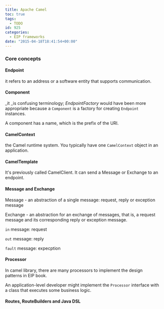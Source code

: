 ```yaml
---
title: Apache Camel
toc: true
tags:
  - TODO
id: 925
categories:
  - EIP frameworks
date: "2015-04-18T18:41:54+00:00"
---
```


### Core concepts

#### Endpoint

it refers to an address or a software entity that supports communication.

#### Component

_it _is confusing terminology; _EndpointFactory_ would have been more appropriate because a `Component` is a factory for creating `Endpoint` instances.

A component has a name, which is the prefix of the URI.

#### CamelContext

the Camel runtime system. You typically have one `CamelContext` object in an application.

#### CamelTemplate

It's previously called CamelClient. It can send a Message or Exchange to an endpoint.

#### Message and Exchange

Message - an abstraction of a single message: request, reply or exception message

Exchange - an abstraction for an exchange of messages, that is, a request message and its corresponding reply or exception message.

`in` message: request

`out` message: reply

`fault` message: expecption

#### Processor

In camel library, there are many processors to implement the design patterns in EIP book.

An application-level developer might implement the `Processor` interface with a class that executes some business logic.

#### Routes, RouteBuilders and Java DSL

&nbsp;

&nbsp;
